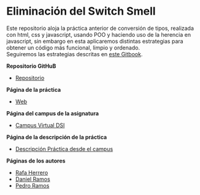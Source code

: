 # Eliminación del Switch Smell

Este repositorio aloja la práctica anterior de conversión de tipos, realizada con html, css y javascript, usando POO y haciendo uso de la herencia en javascript, sin embargo en esta aplicaremos distintas estrategias para obtener un código más funcional, limpio y ordenado.  
Seguiremos las estrategias descritas en [este Gitbook](https://casianorodriguezleon.gitbooks.io/pl1516/content/noswitchsmell.html).


**Repositorio GitHuB**

* [Repositorio](https://github.com/ULL-ESIT-GRADOII-DSI/eliminacion-del-switch-smell-rafa-pedro-dani)

**Página de la práctica**

* [Web](http://ull-esit-gradoii-dsi.github.io/eliminacion-del-switch-smell-rafa-pedro-dani/)

**Página del campus de la asignatura**
* [Campus Virtual DSI](https://campusvirtual.ull.es/1516/course/view.php?id=144)

**Página de la descripción de la práctica**
* [Descripción Práctica desde el campus](https://campusvirtual.ull.es/1516/mod/page/view.php?id=180154)

**Páginas de los autores**

* [Rafa Herrero](http://rafaherrero.github.io/)
* [Daniel Ramos](http://danielramosacosta.github.io/#/)
* [Pedro Ramos](http://alu0100505078.github.io/)



